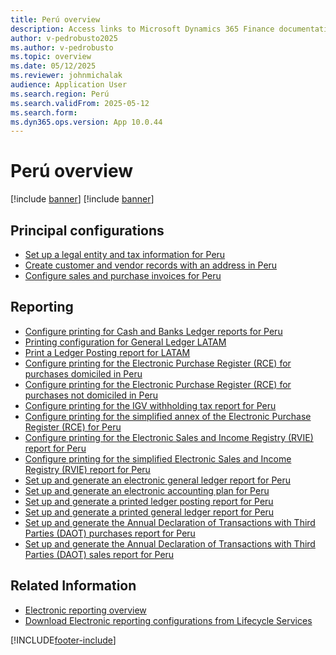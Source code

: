 ```yaml
---
title: Perú overview
description: Access links to Microsoft Dynamics 365 Finance documentation resources for Perú, including links that direct to resources about electronic invoicing.
author: v-pedrobusto2025
ms.author: v-pedrobusto
ms.topic: overview
ms.date: 05/12/2025
ms.reviewer: johnmichalak
audience: Application User
ms.search.region: Perú
ms.search.validFrom: 2025-05-12
ms.search.form:
ms.dyn365.ops.version: App 10.0.44
---
```



# Perú overview
[!include [banner](../../includes/banner.md)]
[!include [banner](../../includes/banner.md)]



## Principal configurations

- [Set up a legal entity and tax information for Peru](ltm-set-up-legal-entity-and-tax-peru.md)
- [Create customer and vendor records with an address in Peru](ltm-create-customer-and-vendor-peru.md)
- [Configure sales and purchase invoices for Peru](ltm-configure-invoices-peru.md)


## Reporting

- [Configure printing for Cash and Banks Ledger reports for Peru](ltm-peru-cash-bank-report.md)
- [Printing configuration for General Ledger LATAM](ltm-general-ledger.md)
- [Print a Ledger Posting report for LATAM](ltm-ledger-posting-report.md)
- [Configure printing for the Electronic Purchase Register (RCE) for purchases domiciled in Peru](ltm-peru-rce-domiciled-report.md)
- [Configure printing for the Electronic Purchase Register (RCE) for purchases not domiciled in Peru](ltm-peru-rce-not-domiciled-report.md)
- [Configure printing for the IGV withholding tax report for Peru](ltm-peru-withholding-file.md)
- [Configure printing for the simplified annex of the Electronic Purchase Register (RCE) for Peru](ltm-peru-rce-simplified-report.md)
- [Configure printing for the Electronic Sales and Income Registry (RVIE) report for Peru](ltm-peru-rvie-report.md)
- [Configure printing for the simplified Electronic Sales and Income Registry (RVIE) report for Peru](ltm-peru-rvie-simplified-report.md)
- [Set up and generate an electronic general ledger report for Peru](ltm-peru-electronic-general-ledger.md)
- [Set up and generate an electronic accounting plan for Peru](ltm-peru-accounting-plan.md)
- [Set up and generate a printed ledger posting report for Peru](ltm-peru-printed-ledger-posting-report.md)
- [Set up and generate a printed general ledger report for Peru](ltm-peru-printed-general-ledger)
- [Set up and generate the Annual Declaration of Transactions with Third Parties (DAOT) purchases report for Peru](ltm-peru-daot-purchase-report.md)
- [Set up and generate the Annual Declaration of Transactions with Third Parties (DAOT) sales report for Peru](ltm-peru-daot-sales-report.md)


## Related Information

- [Electronic reporting overview](../../../fin-ops-core/dev-itpro/analytics/general-electronic-reporting.md)
- [Download Electronic reporting configurations from Lifecycle Services](../../../fin-ops-core/dev-itpro/analytics/download-electronic-reporting-configuration-lcs.md)

[!INCLUDE[footer-include](footer-banner.md)]
